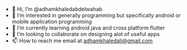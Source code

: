 - 👋 Hi, I’m @adhamkhaledabdelwahab
- 👀 I’m interested in generally programming but specifically android or mobile application programming
- 🌱 I’m currently learning android java and cross platform flutter
- 💞️ I’m looking to collaborate on designing alot of useful apps
- 📫 How to reach me email at adhamkhaledali@gmail.com

<!---
adhamkhaledabdelwahab/adhamkhaledabdelwahab is a ✨ special ✨ repository because its `README.md` (this file) appears on your GitHub profile.
You can click the Preview link to take a look at your changes.
--->
